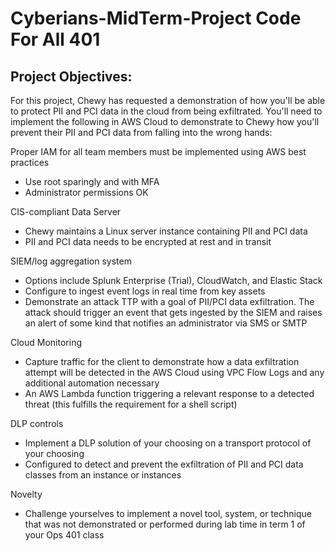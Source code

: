 # Cyberians-MidTerm-Project Code For All 401

## Project Objectives:

For this project, Chewy has requested a demonstration of how you'll be able to protect PII and PCI data in the cloud from being exfiltrated. You'll need to implement the following in AWS Cloud to demonstrate to Chewy how you'll prevent their PII and PCI data from falling into the wrong hands:

Proper IAM for all team members must be implemented using AWS best practices
- Use root sparingly and with MFA
- Administrator permissions OK

CIS-compliant Data Server
- Chewy maintains a Linux server instance containing PII and PCI data
- PII and PCI data needs to be encrypted at rest and in transit

SIEM/log aggregation system
- Options include Splunk Enterprise (Trial), CloudWatch, and Elastic Stack
- Configure to ingest event logs in real time from key assets
- Demonstrate an attack TTP with a goal of PII/PCI data exfiltration. The attack should trigger an event that gets ingested by the SIEM and raises an alert of some kind that notifies an administrator via SMS or SMTP

Cloud Monitoring
- Capture traffic for the client to demonstrate how a data exfiltration attempt will be detected in the AWS Cloud using VPC Flow Logs and any additional automation necessary
- An AWS Lambda function triggering a relevant response to a detected threat (this fulfills the requirement for a shell script)

DLP controls
- Implement a DLP solution of your choosing on a transport protocol of your choosing
- Configured to detect and prevent the exfiltration of PII and PCI data classes from an instance or instances

Novelty
- Challenge yourselves to implement a novel tool, system, or technique that was not demonstrated or performed during lab time in term 1 of your Ops 401 class

